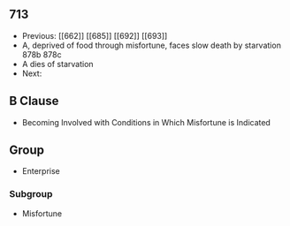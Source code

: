## 713
- Previous: [[662]] [[685]] [[692]] [[693]] 
- A, deprived of food through misfortune, faces slow death by starvation 878b 878c
- A dies of starvation
- Next: 

## B Clause
- Becoming Involved with Conditions in Which Misfortune is Indicated

## Group
- Enterprise

### Subgroup
- Misfortune

